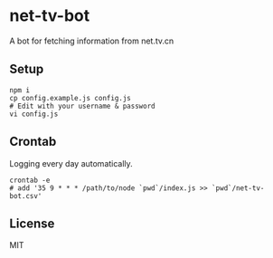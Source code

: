 # net-tv-bot

A bot for fetching information from net.tv.cn

## Setup

```shell
npm i
cp config.example.js config.js
# Edit with your username & password
vi config.js
```

## Crontab

Logging every day automatically.

```shell
crontab -e
# add '35 9 * * * /path/to/node `pwd`/index.js >> `pwd`/net-tv-bot.csv'
```

## License

MIT
